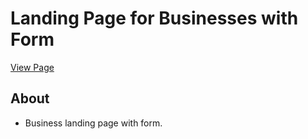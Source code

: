 # Landing Page for Businesses with Form

[View Page](https://amrdesai.github.io/simple-landing-form/)

## About
- Business landing page with form.
